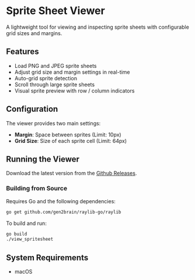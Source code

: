 # Sprite Sheet Viewer

A lightweight tool for viewing and inspecting sprite sheets with configurable grid sizes and margins.

## Features

- Load PNG and JPEG sprite sheets
- Adjust grid size and margin settings in real-time
- Auto-grid sprite detection
- Scroll through large sprite sheets
- Visual sprite preview with row / column indicators

## Configuration

The viewer provides two main settings:
- **Margin**: Space between sprites  (Limit: 10px)
- **Grid Size**: Size of each sprite cell (Limit: 64px)

## Running the Viewer

Download the latest version from the [Github Releases]().

### Building from Source

Requires Go and the following dependencies:
```bash
go get github.com/gen2brain/raylib-go/raylib
```

To build and run:
```bash
go build
./view_spritesheet
```

## System Requirements
- macOS
